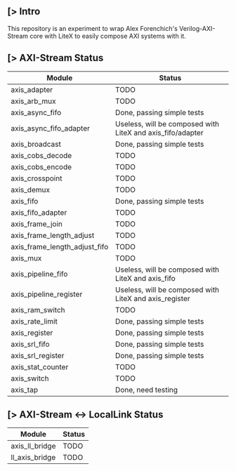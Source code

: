 [> Intro
--------
This repository is an experiment to wrap Alex Forenchich's Verilog-AXI-Stream core with LiteX to easily compose AXI systems with it.

[> AXI-Stream Status
---------------------

| Module                        | Status                                                           |
|-------------------------------|------------------------------------------------------------------|
| axis_adapter                  | TODO                                                             |
| axis_arb_mux                  | TODO                                                             |
| axis_async_fifo               | Done, passing simple tests                                       |
| axis_async_fifo_adapter       | Useless, will be composed with LiteX and axis_fifo/adapter       |
| axis_broadcast                | Done, passing simple tests                                       |
| axis_cobs_decode              | TODO                                                             |
| axis_cobs_encode              | TODO                                                             |
| axis_crosspoint               | TODO                                                             |
| axis_demux                    | TODO                                                             |
| axis_fifo                     | Done, passing simple tests                                       |
| axis_fifo_adapter             | TODO                                                             |
| axis_frame_join               | TODO                                                             |
| axis_frame_length_adjust      | TODO                                                             |
| axis_frame_length_adjust_fifo | TODO                                                             |
| axis_mux                      | TODO                                                             |
| axis_pipeline_fifo            | Useless, will be composed with LiteX and axis_fifo               |
| axis_pipeline_register        | Useless, will be composed with LiteX and axis_register           |
| axis_ram_switch               | TODO                                                             |
| axis_rate_limit               | Done, passing simple tests                                       |
| axis_register                 | Done, passing simple tests                                       |
| axis_srl_fifo                 | Done, passing simple tests                                       |
| axis_srl_register             | Done, passing simple tests                                       |
| axis_stat_counter             | TODO                                                             |
| axis_switch                   | TODO                                                             |
| axis_tap                      | Done, need testing                                               |

[> AXI-Stream <-> LocalLink Status
----------------------------------

| Module                        | Status                     |
|-------------------------------|----------------------------|
| axis_ll_bridge                | TODO                       |
| ll_axis_bridge                | TODO                       |
